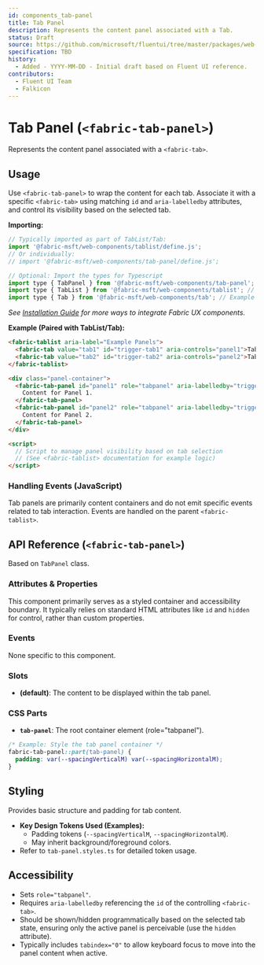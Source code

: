 ```yaml
---
id: components_tab-panel
title: Tab Panel
description: Represents the content panel associated with a Tab.
status: Draft
source: https://github.com/microsoft/fluentui/tree/master/packages/web-components/src/tab-panel
specification: TBD
history:
  - Added - YYYY-MM-DD - Initial draft based on Fluent UI reference.
contributors:
  - Fluent UI Team
  - Falkicon
---
```


# Tab Panel (`<fabric-tab-panel>`)

Represents the content panel associated with a `<fabric-tab>`.

## Usage

Use `<fabric-tab-panel>` to wrap the content for each tab. Associate it with a specific `<fabric-tab>` using matching `id` and `aria-labelledby` attributes, and control its visibility based on the selected tab.

**Importing:**

```javascript
// Typically imported as part of TabList/Tab:
import '@fabric-msft/web-components/tablist/define.js';
// Or individually:
// import '@fabric-msft/web-components/tab-panel/define.js';

// Optional: Import the types for Typescript
import type { TabPanel } from '@fabric-msft/web-components/tab-panel';
import type { TabList } from '@fabric-msft/web-components/tablist'; // Example context type
import type { Tab } from '@fabric-msft/web-components/tab'; // Example context type
```

*See [Installation Guide](../../guides/installation.md) for more ways to integrate Fabric UX components.*

**Example (Paired with TabList/Tab):**

```html
<fabric-tablist aria-label="Example Panels">
  <fabric-tab value="tab1" id="trigger-tab1" aria-controls="panel1">Tab 1</fabric-tab>
  <fabric-tab value="tab2" id="trigger-tab2" aria-controls="panel2">Tab 2</fabric-tab>
</fabric-tablist>

<div class="panel-container">
  <fabric-tab-panel id="panel1" role="tabpanel" aria-labelledby="trigger-tab1">
    Content for Panel 1.
  </fabric-tab-panel>
  <fabric-tab-panel id="panel2" role="tabpanel" aria-labelledby="trigger-tab2" hidden>
    Content for Panel 2.
  </fabric-tab-panel>
</div>

<script>
  // Script to manage panel visibility based on tab selection
  // (See <fabric-tablist> documentation for example logic)
</script>
```

### Handling Events (JavaScript)

Tab panels are primarily content containers and do not emit specific events related to tab interaction. Events are handled on the parent `<fabric-tablist>`.

## API Reference (`<fabric-tab-panel>`)

Based on `TabPanel` class.

### Attributes & Properties

This component primarily serves as a styled container and accessibility boundary. It typically relies on standard HTML attributes like `id` and `hidden` for control, rather than custom properties.

### Events

None specific to this component.

### Slots

*   **(default)**: The content to be displayed within the tab panel.

### CSS Parts

*   **`tab-panel`**: The root container element (role="tabpanel").

```css
/* Example: Style the tab panel container */
fabric-tab-panel::part(tab-panel) {
  padding: var(--spacingVerticalM) var(--spacingHorizontalM);
}
```

## Styling

Provides basic structure and padding for tab content.

*   **Key Design Tokens Used (Examples):**
    *   Padding tokens (`--spacingVerticalM`, `--spacingHorizontalM`).
    *   May inherit background/foreground colors.
*   Refer to `tab-panel.styles.ts` for detailed token usage.

## Accessibility

*   Sets `role="tabpanel"`.
*   Requires `aria-labelledby` referencing the `id` of the controlling `<fabric-tab>`.
*   Should be shown/hidden programmatically based on the selected tab state, ensuring only the active panel is perceivable (use the `hidden` attribute).
*   Typically includes `tabindex="0"` to allow keyboard focus to move into the panel content when active. 